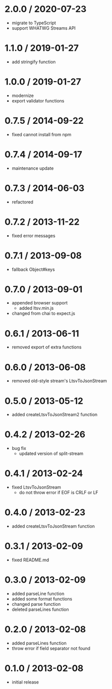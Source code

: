 # 2.0.0 / 2020-07-23

- migrate to TypeScript
- support WHATWG Streams API

# 1.1.0 / 2019-01-27

- add stringify function

# 1.0.0 / 2019-01-27

- modernize
- export validator functions

# 0.7.5 / 2014-09-22

- fixed cannot install from npm

# 0.7.4 / 2014-09-17

- maintenance update

# 0.7.3 / 2014-06-03

- refactored

# 0.7.2 / 2013-11-22

- fixed error messages

# 0.7.1 / 2013-09-08

- fallback Object#keys

# 0.7.0 / 2013-09-01

- appended browser support
  - added ltsv.min.js
- changed from chai to expect.js

# 0.6.1 / 2013-06-11

- removed export of extra functions

# 0.6.0 / 2013-06-08

- removed old-style stream's LtsvToJsonStream

# 0.5.0 / 2013-05-12

- added createLtsvToJsonStream2 function

# 0.4.2 / 2013-02-26

- bug fix
  - updated version of split-stream

# 0.4.1 / 2013-02-24

- fixed LtsvToJsonStream
  - do not throw error if EOF is CRLF or LF

# 0.4.0 / 2013-02-23

- added createLtsvToJsonStream function

# 0.3.1 / 2013-02-09

- fixed README.md

# 0.3.0 / 2013-02-09

- added parseLine function
- added some format functions
- changed parse function
- deleted parseLines function

# 0.2.0 / 2013-02-08

- added parseLines function
- throw error if field separator not found

# 0.1.0 / 2013-02-08

- initial release

